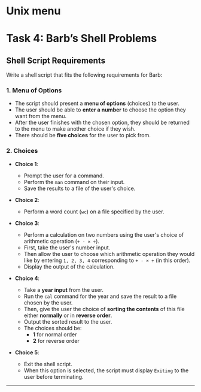 # Unix menu
# Task 4: Barb’s Shell Problems

## Shell Script Requirements

Write a shell script that fits the following requirements for Barb:

### 1. Menu of Options
- The script should present a **menu of options** (choices) to the user.
- The user should be able to **enter a number** to choose the option they want from the menu.
- After the user finishes with the chosen option, they should be returned to the menu to make another choice if they wish.
- There should be **five choices** for the user to pick from.

### 2. Choices

- **Choice 1**:  
  - Prompt the user for a command.  
  - Perform the `man` command on their input.  
  - Save the results to a file of the user's choice.
  
- **Choice 2**:  
  - Perform a word count (`wc`) on a file specified by the user.
  
- **Choice 3**:  
  - Perform a calculation on two numbers using the user's choice of arithmetic operation (`+ - × ÷`).  
  - First, take the user's number input.  
  - Then allow the user to choose which arithmetic operation they would like by entering `1, 2, 3, 4` corresponding to `+ - × ÷` (in this order).  
  - Display the output of the calculation.

- **Choice 4**:  
  - Take a **year input** from the user.  
  - Run the `cal` command for the year and save the result to a file chosen by the user.  
  - Then, give the user the choice of **sorting the contents** of this file either **normally** or in **reverse order**.  
  - Output the sorted result to the user.  
  - The choices should be:
    - **1** for normal order  
    - **2** for reverse order

- **Choice 5**:  
  - Exit the shell script.  
  - When this option is selected, the script must display `Exiting` to the user before terminating.

---

